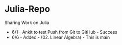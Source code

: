 # Julia-Repo
Sharing Work on Julia
- 6/1 - Ankit to test Push from Git to GitHub - Success
- 6/6 - Added - (02. Linear Algebra) - This is main